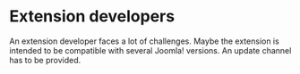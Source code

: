 # Extension developers

An extension developer faces a lot of challenges.
Maybe the extension is intended to be compatible with several Joomla! versions.
An update channel has to be provided.
